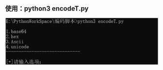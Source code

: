 ## 使用：python3 encodeT.py
![图](https://raw.githubusercontent.com/CapOnKing/all_Here/main/encodeT/images/%E5%9B%BE%E7%89%87.png)
